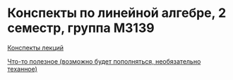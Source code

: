 # Конспекты по линейной алгебре, 2 семестр, группа М3139

[Конспекты лекций](https://github.com/sancho20021/linal/blob/master/main.pdf)

[Что-то полезное (возможно будет пополняться, необязательно теханное)](https://github.com/sancho20021/linal/blob/master/practice)
